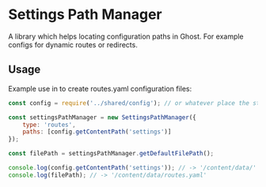 # Settings Path Manager
A library which helps locating configuration paths in Ghost. For example configs for dynamic routes or redirects.

## Usage
Example use in to create routes.yaml configuration files:
```js
const config = require('../shared/config'); // or whatever place the storage folders are configured at

const settingsPathManager = new SettingsPathManager({
    type: 'routes',
    paths: [config.getContentPath('settings')]
});

const filePath = settingsPathManager.getDefaultFilePath();

console.log(config.getContentPath('settings')); // -> '/content/data/'
console.log(filePath); // -> '/content/data/routes.yaml'
```
